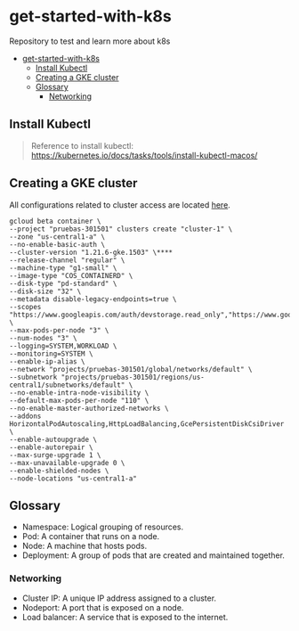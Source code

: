 # get-started-with-k8s

Repository to test and learn more about k8s

- [get-started-with-k8s](#get-started-with-k8s)
  - [Install Kubectl](#install-kubectl)
  - [Creating a GKE cluster](#creating-a-gke-cluster)
  - [Glossary](#glossary)
    - [Networking](#networking)

## Install Kubectl

> Reference to install kubectl: <https://kubernetes.io/docs/tasks/tools/install-kubectl-macos/>

## Creating a GKE cluster

All configurations related to cluster access are located [here](https://cloud.google.com/kubernetes-engine/docs/how-to/cluster-access-for-kubectl).

```console
gcloud beta container \
--project "pruebas-301501" clusters create "cluster-1" \
--zone "us-central1-a" \
--no-enable-basic-auth \
--cluster-version "1.21.6-gke.1503" \****
--release-channel "regular" \
--machine-type "g1-small" \
--image-type "COS_CONTAINERD" \
--disk-type "pd-standard" \
--disk-size "32" \
--metadata disable-legacy-endpoints=true \
--scopes "https://www.googleapis.com/auth/devstorage.read_only","https://www.googleapis.com/auth/logging.write","https://www.googleapis.com/auth/monitoring","https://www.googleapis.com/auth/servicecontrol","https://www.googleapis.com/auth/service.management.readonly","https://www.googleapis.com/auth/trace.append" \
--max-pods-per-node "3" \
--num-nodes "3" \
--logging=SYSTEM,WORKLOAD \
--monitoring=SYSTEM \
--enable-ip-alias \
--network "projects/pruebas-301501/global/networks/default" \
--subnetwork "projects/pruebas-301501/regions/us-central1/subnetworks/default" \
--no-enable-intra-node-visibility \
--default-max-pods-per-node "110" \
--no-enable-master-authorized-networks \
--addons HorizontalPodAutoscaling,HttpLoadBalancing,GcePersistentDiskCsiDriver \
--enable-autoupgrade \
--enable-autorepair \
--max-surge-upgrade 1 \
--max-unavailable-upgrade 0 \
--enable-shielded-nodes \
--node-locations "us-central1-a"

```

## Glossary

- Namespace: Logical grouping of resources.
- Pod: A container that runs on a node.
- Node: A machine that hosts pods.
- Deployment: A group of pods that are created and maintained together.

### Networking

- Cluster IP: A unique IP address assigned to a cluster.
- Nodeport: A port that is exposed on a node.
- Load balancer: A service that is exposed to the internet.
